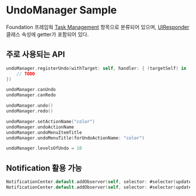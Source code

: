 #  UndoManager Sample

Foundation 프레임웍 [Task Management](https://developer.apple.com/documentation/foundation/task_management) 항목으로 분류되어 있으며, 
[UIResponder](https://developer.apple.com/documentation/uikit/uiresponder) 클래스 속성에 getter가 포함되어 있다. 

## 주로 사용되는 API
```swift
undoManager.registerUndo(withTarget: self, handler: { (targetSelf) in
    // TODO
})

undoManager.canUndo
undoManager.canRedo

undoManager.undo()
undoManager.redo()

undoManager.setActionName("color")
undoManager.undoActionName
undoManager.undoMenuItemTitle
undoManager.undoMenuTitle(forUndoActionName: "color")

undoManager.levelsOfUndo = 10
```

## Notification 활용 가능
```swift
NotificationCenter.default.addObserver(self, selector: #selector(updateUndoButtonsStatus), name: .NSUndoManagerDidUndoChange, object: nil)
NotificationCenter.default.addObserver(self, selector: #selector(updateUndoButtonsStatus), name: .NSUndoManagerDidRedoChange, object: nil)
```

